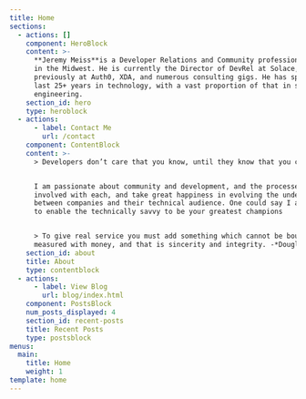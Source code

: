 ```yaml
---
title: Home
sections:
  - actions: []
    component: HeroBlock
    content: >-
      **Jeremy Meiss**is a Developer Relations and Community professional based
      in the Midwest. He is currently the Director of DevRel at Solace,
      previously at Auth0, XDA, and numerous consulting gigs. He has spent the
      last 25+ years in technology, with a vast proportion of that in software
      engineering.
    section_id: hero
    type: heroblock
  - actions:
      - label: Contact Me
        url: /contact
    component: ContentBlock
    content: >-
      > Developers don’t care that you know, until they know that you care.


      I am passionate about community and development, and the processes
      involved with each, and take great happiness in evolving the understanding
      between companies and their technical audience. One could say I am driven
      to enable the technically savvy to be your greatest champions


      > To give real service you must add something which cannot be bought or
      measured with money, and that is sincerity and integrity. -*Douglas Adams*
    section_id: about
    title: About
    type: contentblock
  - actions:
      - label: View Blog
        url: blog/index.html
    component: PostsBlock
    num_posts_displayed: 4
    section_id: recent-posts
    title: Recent Posts
    type: postsblock
menus:
  main:
    title: Home
    weight: 1
template: home
---
```


